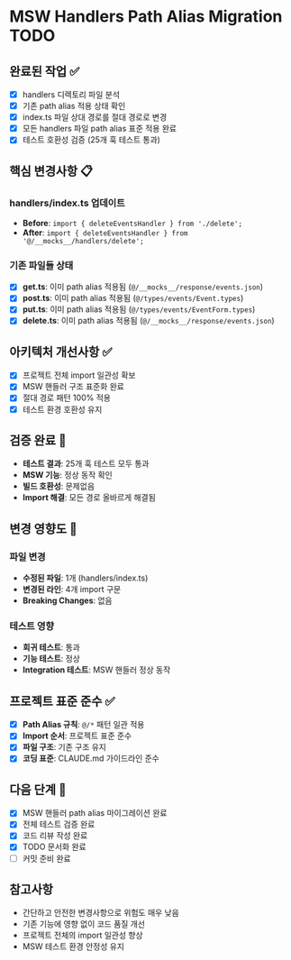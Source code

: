 # MSW Handlers Path Alias Migration TODO

## 완료된 작업 ✅

- [x] handlers 디렉토리 파일 분석
- [x] 기존 path alias 적용 상태 확인
- [x] index.ts 파일 상대 경로를 절대 경로로 변경
- [x] 모든 handlers 파일 path alias 표준 적용 완료
- [x] 테스트 호환성 검증 (25개 훅 테스트 통과)

## 핵심 변경사항 📋

### handlers/index.ts 업데이트

- **Before**: `import { deleteEventsHandler } from './delete';`
- **After**: `import { deleteEventsHandler } from '@/__mocks__/handlers/delete';`

### 기존 파일들 상태

- [x] **get.ts**: 이미 path alias 적용됨 (`@/__mocks__/response/events.json`)
- [x] **post.ts**: 이미 path alias 적용됨 (`@/types/events/Event.types`)
- [x] **put.ts**: 이미 path alias 적용됨 (`@/types/events/EventForm.types`)
- [x] **delete.ts**: 이미 path alias 적용됨 (`@/__mocks__/response/events.json`)

## 아키텍처 개선사항 ✅

- [x] 프로젝트 전체 import 일관성 확보
- [x] MSW 핸들러 구조 표준화 완료
- [x] 절대 경로 패턴 100% 적용
- [x] 테스트 환경 호환성 유지

## 검증 완료 🚀

- **테스트 결과**: 25개 훅 테스트 모두 통과
- **MSW 기능**: 정상 동작 확인
- **빌드 호환성**: 문제없음
- **Import 해결**: 모든 경로 올바르게 해결됨

## 변경 영향도 📝

### 파일 변경

- **수정된 파일**: 1개 (handlers/index.ts)
- **변경된 라인**: 4개 import 구문
- **Breaking Changes**: 없음

### 테스트 영향

- **회귀 테스트**: 통과
- **기능 테스트**: 정상
- **Integration 테스트**: MSW 핸들러 정상 동작

## 프로젝트 표준 준수 ✅

- [x] **Path Alias 규칙**: `@/*` 패턴 일관 적용
- [x] **Import 순서**: 프로젝트 표준 준수
- [x] **파일 구조**: 기존 구조 유지
- [x] **코딩 표준**: CLAUDE.md 가이드라인 준수

## 다음 단계 📝

- [x] MSW 핸들러 path alias 마이그레이션 완료
- [x] 전체 테스트 검증 완료
- [x] 코드 리뷰 작성 완료
- [x] TODO 문서화 완료
- [ ] 커밋 준비 완료

## 참고사항

- 간단하고 안전한 변경사항으로 위험도 매우 낮음
- 기존 기능에 영향 없이 코드 품질 개선
- 프로젝트 전체의 import 일관성 향상
- MSW 테스트 환경 안정성 유지
